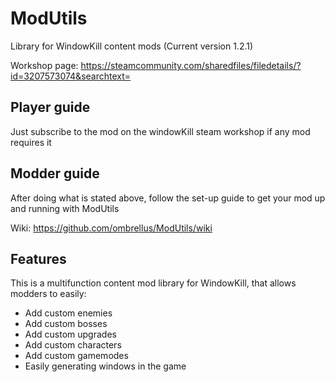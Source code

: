 # ModUtils
Library for WindowKill content mods (Current version 1.2.1)

Workshop page: https://steamcommunity.com/sharedfiles/filedetails/?id=3207573074&searchtext=

## Player guide
Just subscribe to the mod on the windowKill steam workshop if any mod requires it

## Modder guide
After doing what is stated above, follow the set-up guide to get your mod up and running with ModUtils

Wiki: https://github.com/ombrellus/ModUtils/wiki

## Features
This is a multifunction content mod library for WindowKill, that allows modders to easily:
- Add custom enemies
- Add custom bosses
- Add custom upgrades
- Add custom characters
- Add custom gamemodes
- Easily generating windows in the game
